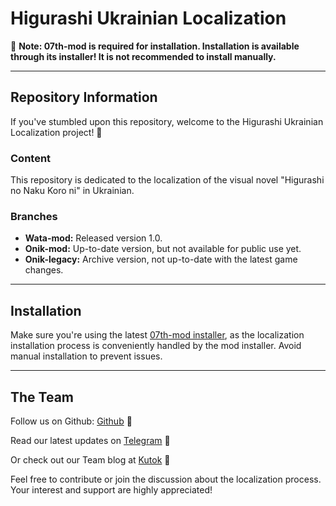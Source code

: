 # Higurashi Ukrainian Localization

🌟 **Note: 07th-mod is required for installation. Installation is available through its installer! It is not recommended to install manually.**

---

## Repository Information

If you've stumbled upon this repository, welcome to the Higurashi Ukrainian Localization project! 🎉

### Content

This repository is dedicated to the localization of the visual novel "Higurashi no Naku Koro ni" in Ukrainian.

### Branches

- **Wata-mod:** Released version 1.0.
- **Onik-mod:** Up-to-date version, but not available for public use yet.
- **Onik-legacy:** Archive version, not up-to-date with the latest game changes.

---

## Installation

Make sure you're using the latest [07th-mod installer](https://07th-mod.com/home/), as the localization installation process is conveniently handled by the mod installer. Avoid manual installation to prevent issues.

---

## The Team

Follow us on Github: [Github](https://github.com/OniUA) 🌟

Read our latest updates on [Telegram](https://tiny.cc/oniua) 📰

Or check out our Team blog at [Kutok](https://kutok.io/OniUA) 🚀

Feel free to contribute or join the discussion about the localization process. Your interest and support are highly appreciated!
